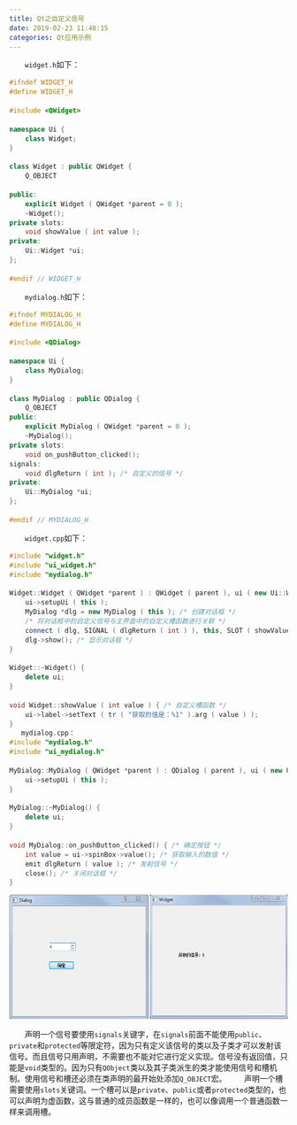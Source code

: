 ```yaml
---
title: Qt之自定义信号
date: 2019-02-23 11:48:15
categories: Qt应用示例
---
```

&emsp;&emsp;`widget.h`如下：

``` cpp
#ifndef WIDGET_H
#define WIDGET_H
​
#include <QWidget>
​
namespace Ui {
    class Widget;
}
​
class Widget : public QWidget {
    Q_OBJECT
​
public:
    explicit Widget ( QWidget *parent = 0 );
    ~Widget();
private slots:
    void showValue ( int value );
private:
    Ui::Widget *ui;
};
​
#endif // WIDGET_H
```

&emsp;&emsp;`mydialog.h`如下：

``` cpp
#ifndef MYDIALOG_H
#define MYDIALOG_H
​
#include <QDialog>
​
namespace Ui {
    class MyDialog;
}
​
class MyDialog : public QDialog {
    Q_OBJECT
public:
    explicit MyDialog ( QWidget *parent = 0 );
    ~MyDialog();
private slots:
    void on_pushButton_clicked();
signals:
    void dlgReturn ( int ); /* 自定义的信号 */
private:
    Ui::MyDialog *ui;
};
​
#endif // MYDIALOG_H
```

&emsp;&emsp;`widget.cpp`如下：

``` cpp
#include "widget.h"
#include "ui_widget.h"
#include "mydialog.h"
​
Widget::Widget ( QWidget *parent ) : QWidget ( parent ), ui ( new Ui::Widget ) {
    ui->setupUi ( this );
    MyDialog *dlg = new MyDialog ( this ); /* 创建对话框 */
    /* 将对话框中的自定义信号与主界面中的自定义槽函数进行关联 */
    connect ( dlg, SIGNAL ( dlgReturn ( int ) ), this, SLOT ( showValue ( int ) ) );
    dlg->show(); /* 显示对话框 */
}
​
Widget::~Widget() {
    delete ui;
}
​
void Widget::showValue ( int value ) { /* 自定义槽函数 */
    ui->label->setText ( tr ( "获取的值是：%1" ).arg ( value ) );
}
   mydialog.cpp：
#include "mydialog.h"
#include "ui_mydialog.h"
​
MyDialog::MyDialog ( QWidget *parent ) : QDialog ( parent ), ui ( new Ui::MyDialog ) {
    ui->setupUi ( this );
}
​
MyDialog::~MyDialog() {
    delete ui;
}
​
void MyDialog::on_pushButton_clicked() { /* 确定按钮 */
    int value = ui->spinBox->value(); /* 获取输入的数值 */
    emit dlgReturn ( value ); /* 发射信号 */
    close(); /* 关闭对话框 */
}
```

<img src="./Qt之自定义信号/1.png" height="225" width="557">

&emsp;&emsp;声明一个信号要使用`signals`关键字，在`signals`前面不能使用`public`、`private`和`protected`等限定符，因为只有定义该信号的类以及子类才可以发射该信号。而且信号只用声明，不需要也不能对它进行定义实现。信号没有返回值，只能是`void`类型的。因为只有`QObject`类以及其子类派生的类才能使用信号和槽机制。使用信号和槽还必须在类声明的最开始处添加`Q_OBJECT`宏。
&emsp;&emsp;声明一个槽需要使用`slots`关键词。一个槽可以是`private`、`public`或者`protected`类型的，也可以声明为虚函数，这与普通的成员函数是一样的，也可以像调用一个普通函数一样来调用槽。